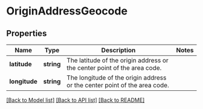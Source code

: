 # OriginAddressGeocode

## Properties
Name | Type | Description | Notes
------------ | ------------- | ------------- | -------------
**latitude** | **string** | The latitude of the origin address or the center point of the area code. | 
**longitude** | **string** | The longitude of the origin address or the center point of the area code. | 

[[Back to Model list]](../../README.md#documentation-for-models) [[Back to API list]](../../README.md#documentation-for-api-endpoints) [[Back to README]](../../README.md)

